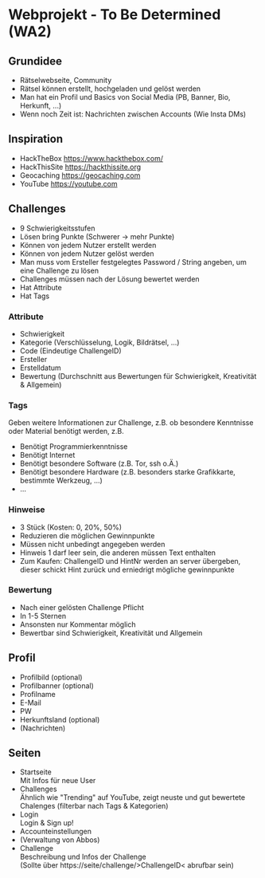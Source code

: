 # Webprojekt - To Be Determined (WA2)

## Grundidee
 - Rätselwebseite, Community
 - Rätsel können erstellt, hochgeladen und gelöst werden
 - Man hat ein Profil und Basics von Social Media (PB, Banner, Bio, Herkunft, ...)
 - Wenn noch Zeit ist: Nachrichten zwischen Accounts (Wie Insta DMs)

## Inspiration
 - HackTheBox https://www.hackthebox.com/
 - HackThisSite https://hackthissite.org
 - Geocaching https://geocaching.com
 - YouTube https://youtube.com

## Challenges
 - 9 Schwierigkeitsstufen
 - Lösen bring Punkte (Schwerer -> mehr Punkte)
 - Können von jedem Nutzer erstellt werden
 - Können von jedem Nutzer gelöst werden
 - Man muss vom Ersteller festgelegtes Password / String angeben, um eine Challenge zu lösen
 - Challenges müssen nach der Lösung bewertet werden
 - Hat Attribute
 - Hat Tags
### Attribute
 - Schwierigkeit
 - Kategorie (Verschlüsselung, Logik, Bildrätsel, ...)
 - Code (Eindeutige ChallengeID)
 - Ersteller
 - Erstelldatum
 - Bewertung (Durchschnitt aus Bewertungen für Schwierigkeit, Kreativität &  Allgemein)
### Tags
Geben weitere Informationen zur Challenge, z.B. ob besondere Kenntnisse oder Material benötigt werden, z.B.
 - Benötigt Programmierkenntnisse
 - Benötigt Internet
 - Benötigt besondere Software (z.B. Tor, ssh o.Ä.)
 - Benötigt besondere Hardware (z.B. besonders starke Grafikkarte, bestimmte Werkzeug, ...)
 - ...
### Hinweise
 - 3 Stück (Kosten: 0, 20%, 50%)
 - Reduzieren die möglichen Gewinnpunkte
 - Müssen nicht unbedingt angegeben werden
 - Hinweis 1 darf leer sein, die anderen müssen Text enthalten
 - Zum Kaufen: ChallengeID und HintNr werden an server übergeben, dieser schickt Hint zurück und erniedrigt mögliche gewinnpunkte

### Bewertung
 - Nach einer gelösten Challenge Pflicht
 - In 1-5 Sternen
 - Ansonsten nur Kommentar möglich
 - Bewertbar sind Schwierigkeit, Kreativität und Allgemein

## Profil
 - Profilbild (optional)
 - Profilbanner (optional)
 - Profilname
 - E-Mail
 - PW
 - Herkunftsland (optional)
 - (Nachrichten)

## Seiten
 - Startseite  
    Mit Infos für neue User
 - Challenges  
    Ähnlich wie "Trending" auf YouTube, zeigt neuste und gut bewertete Chalenges (filterbar nach Tags & Kategorien)
 -  Login  
    Login & Sign up!
 - Accounteinstellungen
 - (Verwaltung von Abbos)
 - Challenge  
    Beschreibung und Infos der Challenge  
    (Sollte über https://seite/challenge/>ChallengeID< abrufbar sein)
